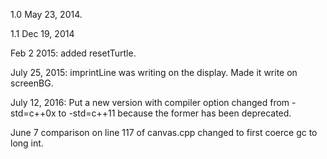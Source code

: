 1.0 May 23, 2014.

1.1 Dec 19, 2014

Feb 2 2015: added resetTurtle.

July 25, 2015: imprintLine was writing on the display.  Made it write
on screenBG.

July 12, 2016: Put a new version with compiler option changed from
-std=c++0x to -std=c++11 because the former has been deprecated.

June 7 comparison on line 117 of canvas.cpp changed to first coerce gc
to long int.
